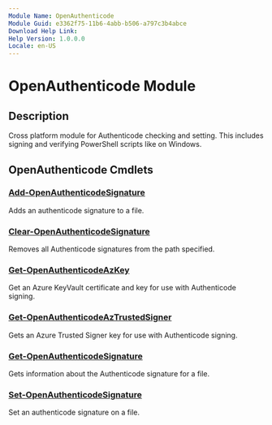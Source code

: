 ```yaml
---
Module Name: OpenAuthenticode
Module Guid: e3362f75-11b6-4abb-b506-a797c3b4abce
Download Help Link: 
Help Version: 1.0.0.0
Locale: en-US
---
```


# OpenAuthenticode Module
## Description
Cross platform module for Authenticode checking and setting. This includes signing and verifying PowerShell scripts like on Windows.

## OpenAuthenticode Cmdlets
### [Add-OpenAuthenticodeSignature](Add-OpenAuthenticodeSignature.md)
Adds an authenticode signature to a file.

### [Clear-OpenAuthenticodeSignature](Clear-OpenAuthenticodeSignature.md)
Removes all Authenticode signatures from the path specified.

### [Get-OpenAuthenticodeAzKey](Get-OpenAuthenticodeAzKey.md)
Get an Azure KeyVault certificate and key for use with Authenticode signing.

### [Get-OpenAuthenticodeAzTrustedSigner](Get-OpenAuthenticodeAzTrustedSigner.md)
Gets an Azure Trusted Signer key for use with Authenticode signing.

### [Get-OpenAuthenticodeSignature](Get-OpenAuthenticodeSignature.md)
Gets information about the Authenticode signature for a file.

### [Set-OpenAuthenticodeSignature](Set-OpenAuthenticodeSignature.md)
Set an authenticode signature on a file.

